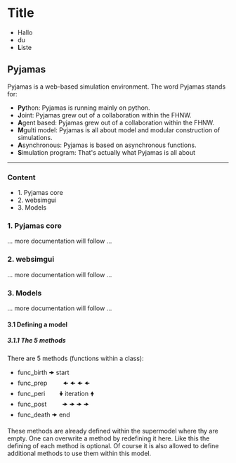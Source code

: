 # Title
* Hallo
* du
* **L**iste


<h2>Pyjamas</h2>
<p>Pyjamas is a web-based simulation environment. The word Pyjamas stands for:</p>
<ul>
    <li><b>Py</b>thon: Pyjamas is running mainly on python.</li>
    <li><b>J</b>oint: Pyjamas grew out of a collaboration within the FHNW.</li>
    <li><b>A</b>gent based: Pyjamas grew out of a collaboration within the FHNW.</li>
    <li><b>M</b>gulti model: Pyjamas is all about model and modular construction of simulations.</li>
    <li><b>A</b>synchronous: Pyjamas is based on asynchronous functions.</li>
    <li><b>S</b>imulation program: That's actually what Pyjamas is all about</li>
</ul>
<hr>
<h3>Content</h3>
<ul>
    <li>1. Pyjamas core</li>
    <li>2. websimgui</li>
    <li>3. Models</li>
</ul>
<h3>1. Pyjamas core</h3>
<p>... more documentation will follow ...</p>
<h3>2. websimgui</h3>
<p>... more documentation will follow ...</p>
<h3>3. Models</h3>
<p>... more documentation will follow ...</p>

<h4>3.1 Defining a model</h4>


<h5>3.1.1 The 5 methods</h5>
<p>There are 5 methods (functions within a class):</p>
<ul>
<li>func_birth 🠞 start</li>
<li>func_prep  &emsp;&emsp; 🠜  🠜  🠜  🠜</li>
<li>func_peri  &emsp;&emsp;🠟 iteration  🠝</li>
<li>func_post  &emsp;&emsp; 🠞  🠞  🠞  🠞</li>
<li>func_death 🠞 end</li>
</ul>
<p>These methods are already defined within the supermodel where thy are empty. One can overwrite a method by
redefining it here. Like this the defining of each method is optional. Of course it is also allowed to define
additional methods to use them within this model.</P>

